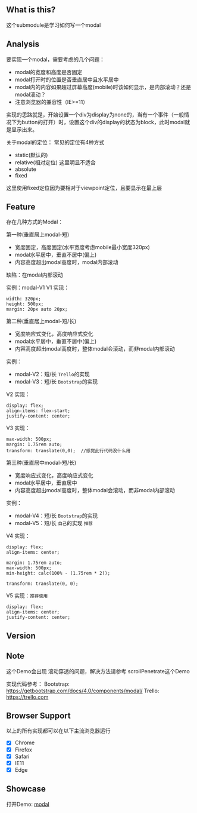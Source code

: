 ## What is this?
这个submodule是学习如何写一个modal

## Analysis
要实现一个modal，需要考虑的几个问题：
- modal的宽度和高度是否固定
- modal打开时的位置是否垂直居中且水平居中
- modal内的内容如果超过屏幕高度(mobile)时该如何显示，是内部滚动？还是modal滚动？
- 注意浏览器的兼容性（IE>=11）

实现的思路就是，开始设置一个div为display为none的，当有一个事件（一般情况下为button的打开）时，设置这个div的display的状态为block，此时modal就是显示出来。

关于modal的定位：
常见的定位有4种方式

- static(默认的)
- relative(相对定位)  这里明显不适合
- absolute
- fixed

这里使用fixed定位因为要相对于viewpoint定位，且要显示在最上层

## Feature

存在几种方式的Modal：

第一种(垂直居上modal-短)
- 宽度固定，高度固定(水平宽度考虑mobile最小宽度320px)
- modal水平居中，垂直不居中(偏上)
- 内容高度超出modal高度时，modal内部滚动

缺陷：在modal内部滚动

实例：modal-V1
V1 实现：
```
width: 320px;
height: 500px;
margin: 20px auto 20px;
```

第二种(垂直居上modal-短/长)
- 宽度响应式变化，高度响应式变化
- modal水平居中，垂直不居中(偏上)
- 内容高度超出modal高度时，整体modal会滚动，而非modal内部滚动

实例：
- modal-V2：短/长  `Trello`的实现
- modal-V3：短/长  `Bootstrap`的实现


V2 实现：
```
display: flex;
align-items: flex-start;
justify-content: center;
```

V3 实现：
```
max-width: 500px;
margin: 1.75rem auto;
transform: translate(0,0);  //感觉此行代码没什么用
```

第三种(垂直居中modal-短/长)
- 宽度响应式变化，高度响应式变化
- modal水平居中，垂直居中
- 内容高度超出modal高度时，整体modal会滚动，而非modal内部滚动

实例：
- modal-V4：短/长  `Bootstrap`的实现
- modal-V5：短/长  `自己`的实现 `推荐`

V4 实现：
```
display: flex;
align-items: center;

margin: 1.75rem auto;
max-width: 500px;
min-height: calc(100% - (1.75rem * 2));

transform: translate(0, 0);
```

V5 实现：`推荐使用`
```
display: flex;
align-items: center;
justify-content: center;
```

## Version

## Note

这个Demo会出现 滚动穿透的问题，解决方法请参考  scrollPenetrate这个Demo

实现代码参考：
Bootstrap: https://getbootstrap.com/docs/4.0/components/modal/
Trello: https://trello.com

## Browser Support
以上的所有实现都可以在以下主流浏览器运行

- [x] Chrome
- [x] Firefox
- [x] Safari
- [x] IE11
- [x] Edge

## Showcase
打开Demo: [modal](https://sialvsic.github.io/css-demo/modal/index.html)
